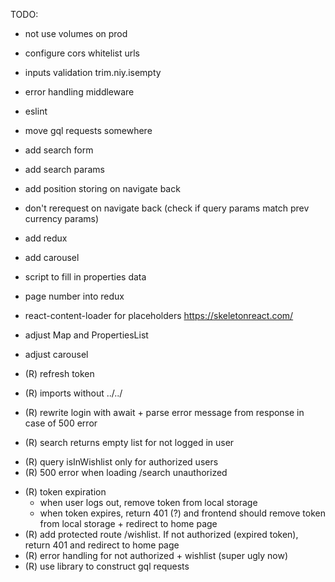 TODO:

- not use volumes on prod
- configure cors whitelist urls
- inputs validation trim.niy.isempty
- error handling middleware
- eslint
- move gql requests somewhere
- add search form
- add search params
- add position storing on navigate back
- don't rerequest on navigate back (check if query params match prev currency params)
- add redux
- add carousel
- script to fill in properties data
- page number into redux
- react-content-loader for placeholders https://skeletonreact.com/
- adjust Map and PropertiesList
- adjust carousel

- (R) refresh token
- (R) imports without ../../
- (R) rewrite login with await + parse error message from response in case of 500 error
- (R) search returns empty list for not logged in user
+ (R) query isInWishlist only for authorized users
+ (R) 500 error when loading /search unauthorized
- (R) token expiration
  - when user logs out, remove token from local storage
  - when token expires, return 401 (?) and frontend should remove token from local storage + redirect to home page
- (R) add protected route /wishlist. If not authorized (expired token), return 401 and redirect to home page
- (R) error handling for not authorized + wishlist (super ugly now)
- (R) use library to construct gql requests